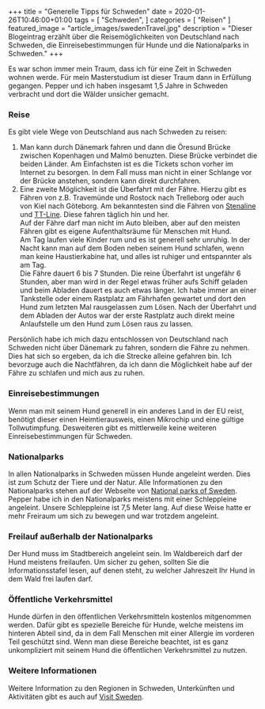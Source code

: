 +++
title =  "Generelle Tipps für Schweden"
date = 2020-01-26T10:46:00+01:00
tags = [
    "Schweden",
]
categories = [
    "Reisen"
]
featured_image = "article_images/swedenTravel.jpg"
description = "Dieser Blogeintrag erzählt über die Reisemöglichkeiten von Deutschland nach Schweden, die Einreisebestimmungen für Hunde und die Nationalparks in Schweden."
+++

Es war schon immer mein Traum, dass ich für eine Zeit in Schweden wohnen werde. Für mein Masterstudium ist dieser Traum dann in Erfüllung gegangen. Pepper und ich haben insgesamt 1,5 Jahre in Schweden verbracht und dort die Wälder unsicher gemacht.


### Reise
Es gibt viele Wege von Deutschland aus nach Schweden zu reisen:
1. Man kann durch Dänemark fahren und dann die Öresund Brücke zwischen Kopenhagen und Malmö benuzten. Diese Brücke verbindet die beiden Länder. Am Einfachsten ist es die Tickets schon vorher im Internet zu besorgen. In dem Fall muss man nicht in einer Schlange vor der Brücke anstehen, sondern kann direkt durchfahren.
2. Eine zweite Möglichkeit ist die Überfahrt mit der Fähre. Hierzu gibt es Fähren von z.B. Travemünde und Rostock nach Trelleborg oder auch von Kiel nach Göteborg. Am bekanntesten sind die Fähren von [Stenaline](https://www.stenaline.de/) und [TT-Line](https://www.ttline.com/de/passage/). Diese fahren täglich hin und her.  
Auf der Fähre darf man nicht im Auto bleiben, aber auf den meisten Fähren gibt es eigene Aufenthaltsräume für Menschen mit Hund.  
Am Tag laufen viele Kinder rum und es ist generell sehr unruhig. In der Nacht kann man auf dem Boden neben seinem Hund schlafen, wenn man keine Haustierkabine hat, und alles ist ruhiger und entspannter als am Tag.  
Die Fähre dauert 6 bis 7 Stunden. Die reine Überfahrt ist ungefähr 6 Stunden, aber man wird in der Regel etwas früher aufs Schiff geladen und beim Abladen dauert es auch etwas länger. Ich habe immer an einer Tankstelle oder einem Rastplatz am Fährhafen gewartet und dort den Hund zum letzten Mal rausgelassen zum Lösen. Nach der Überfahrt und dem Abladen der Autos war der erste Rastplatz auch direkt meine Anlaufstelle um den Hund zum Lösen raus zu lassen.

Persönlich habe ich mich dazu entschlossen von Deutschland nach Schweden nicht über Dänemark zu fahren, sondern die Fähre zu nehmen. Dies hat sich so ergeben, da ich die Strecke alleine gefahren bin. Ich bevorzuge auch die Nachtfähren, da ich dann die Möglichkeit habe auf der Fähre zu schlafen und mich aus zu ruhen.


### Einreisebestimmungen
Wenn man mit seinem Hund generell in ein anderes Land in der EU reist, benötigt dieser einen Heimtierausweis, einen Mikrochip und eine gültige Tollwutimpfung. Desweiteren gibt es mittlerweile keine weiteren Einreisebestimmungen für Schweden.


### Nationalparks
In allen Nationalparks in Schweden müssen Hunde angeleint werden. Dies ist zum Schutz der Tiere und der Natur. Alle Informationen zu den Nationalparks stehen auf der Webseite von [National parks of Sweden](http://www.nationalparksofsweden.se/de/).  
Pepper habe ich in den Nationalparks meistens mit einer Schleppleine angeleint. Unsere Schleppleine ist 7,5 Meter lang. Auf diese Weise hatte er mehr Freiraum um sich zu bewegen und war trotzdem angeleint.


### Freilauf außerhalb der Nationalparks
Der Hund muss im Stadtbereich angeleint sein. Im Waldbereich darf der Hund meistens freilaufen. Um sicher zu gehen, sollten Sie die Informationsstafel lesen, auf denen steht, zu welcher Jahreszeit Ihr Hund in dem Wald frei laufen darf.


### Öffentliche Verkehrsmittel
Hunde dürfen in den öffentlichen Verkehrsmitteln kostenlos mitgenommen werden. Dafür gibt es spezielle Bereiche für Hunde, welche meistens im hinteren Abteil sind, da in dem Fall Menschen mit einer Allergie im vorderen Teil geschützt sind. Wenn man diese Bereiche beachtet, ist es ganz unkompliziert mit seinem Hund die öffentlichen Verkehrsmittel zu nutzen.


### Weitere Informationen
Weitere Information zu den Regionen in Schweden, Unterkünften und Aktivitäten gibt es auch auf [Visit Sweden](https://visitsweden.de/).
